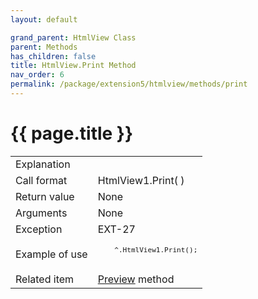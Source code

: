 ```yaml
---
layout: default

grand_parent: HtmlView Class
parent: Methods
has_children: false
title: HtmlView.Print Method
nav_order: 6
permalink: /package/extension5/htmlview/methods/print
---
```

# {{ page.title }}


<table>
  <tr>
    <td>Explanation</td>
    <td colspan="2"></td>
  </tr>
  <tr>
    <td>Call format</td>
    <td colspan="2">HtmlView1.Print( )</td>
  </tr>
  <tr>
    <td>Return value</td>
    <td colspan="2">None</td>
  </tr>  
  <tr>
    <td>Arguments</td>
    <td colspan="2">None</td>
  </tr>
  <tr>
    <td>Exception</td>
    <td>EXT-27</td>
    <td></td>
  </tr>
  <tr>
    <td>Example of use</td>
    <td colspan="2"><code><pre>
    ^.HtmlView1.Print();
    </pre></code></td>
  </tr>
  <tr>
    <td>Related item</td>
    <td colspan="2"><a href="/package/extension5/htmlview/methods/preview">Preview</a> method</td>
  </tr>
</table>